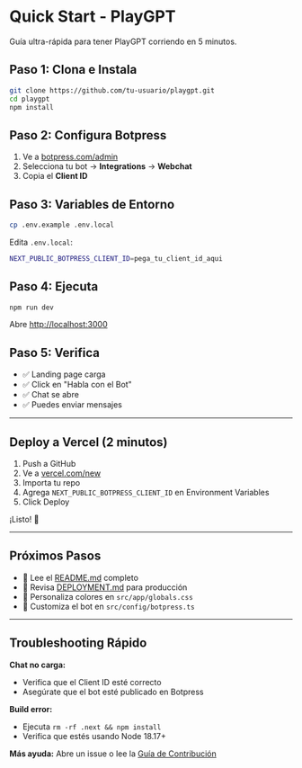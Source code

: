 # Quick Start - PlayGPT

Guía ultra-rápida para tener PlayGPT corriendo en 5 minutos.

## Paso 1: Clona e Instala

```bash
git clone https://github.com/tu-usuario/playgpt.git
cd playgpt
npm install
```

## Paso 2: Configura Botpress

1. Ve a [botpress.com/admin](https://botpress.com/admin)
2. Selecciona tu bot → **Integrations** → **Webchat**
3. Copia el **Client ID**

## Paso 3: Variables de Entorno

```bash
cp .env.example .env.local
```

Edita `.env.local`:

```bash
NEXT_PUBLIC_BOTPRESS_CLIENT_ID=pega_tu_client_id_aqui
```

## Paso 4: Ejecuta

```bash
npm run dev
```

Abre [http://localhost:3000](http://localhost:3000)

## Paso 5: Verifica

- ✅ Landing page carga
- ✅ Click en "Habla con el Bot"
- ✅ Chat se abre
- ✅ Puedes enviar mensajes

---

## Deploy a Vercel (2 minutos)

1. Push a GitHub
2. Ve a [vercel.com/new](https://vercel.com/new)
3. Importa tu repo
4. Agrega `NEXT_PUBLIC_BOTPRESS_CLIENT_ID` en Environment Variables
5. Click Deploy

¡Listo! 🎉

---

## Próximos Pasos

- 📖 Lee el [README.md](README.md) completo
- 🚀 Revisa [DEPLOYMENT.md](DEPLOYMENT.md) para producción
- 🎨 Personaliza colores en `src/app/globals.css`
- 🤖 Customiza el bot en `src/config/botpress.ts`

---

## Troubleshooting Rápido

**Chat no carga:**
- Verifica que el Client ID esté correcto
- Asegúrate que el bot esté publicado en Botpress

**Build error:**
- Ejecuta `rm -rf .next && npm install`
- Verifica que estés usando Node 18.17+

**Más ayuda:** Abre un issue o lee la [Guía de Contribución](CONTRIBUTING.md)

